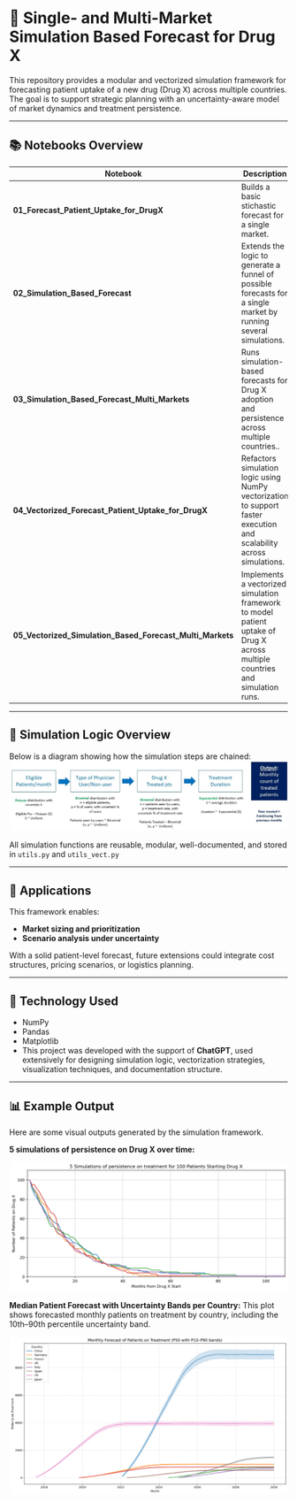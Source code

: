 # 🧪 Single- and Multi-Market Simulation Based Forecast for Drug X

This repository provides a modular and vectorized simulation framework for forecasting patient uptake of a new drug (Drug X) across multiple countries. The goal is to support strategic planning with an uncertainty-aware model of market dynamics and treatment persistence.

---

## 📚 Notebooks Overview

| Notebook | Description |
|----------|-------------|
| **01_Forecast_Patient_Uptake_for_DrugX** | Builds a basic stichastic forecast for a single market. |
| **02_Simulation_Based_Forecast** | Extends the logic to generate a funnel of possible forecasts for a single market by running several simulations. |
| **03_Simulation_Based_Forecast_Multi_Markets** | Runs simulation-based forecasts for Drug X adoption and persistence across multiple countries.. |
| **04_Vectorized_Forecast_Patient_Uptake_for_DrugX** | Refactors simulation logic using NumPy vectorization to support faster execution and scalability across simulations. |
| **05_Vectorized_Simulation_Based_Forecast_Multi_Markets** | Implements a vectorized simulation framework to model patient uptake of Drug X across multiple countries and simulation runs. |

---

## 🧬 Simulation Logic Overview
Below is a diagram showing how the simulation steps are chained:
![Simulation Diagram](images/DGP_Diagram.jpg)

All simulation functions are reusable, modular, well-documented, and stored in `utils.py` and `utils_vect.py`

---

## 🎯 Applications

This framework enables:
- **Market sizing and prioritization**
- **Scenario analysis under uncertainty**

With a solid patient-level forecast, future extensions could integrate cost structures, pricing scenarios, or logistics planning.

---

## 🤖 Technology Used
- NumPy
- Pandas
- Matplotlib
- This project was developed with the support of **ChatGPT**, used extensively for designing simulation logic, vectorization strategies, visualization techniques, and documentation structure.

--- 
## 📊 Example Output
Here are some visual outputs generated by the simulation framework.

**5 simulations of persistence on Drug X over time:**

![Persistence on Drug X](images/persistence.png)

**Median Patient Forecast with Uncertainty Bands per Country:**
This plot shows forecasted monthly patients on treatment by country, including the 10th–90th percentile uncertainty band.

![Persistence on Drug X](images/multimarket_forecast.png)



